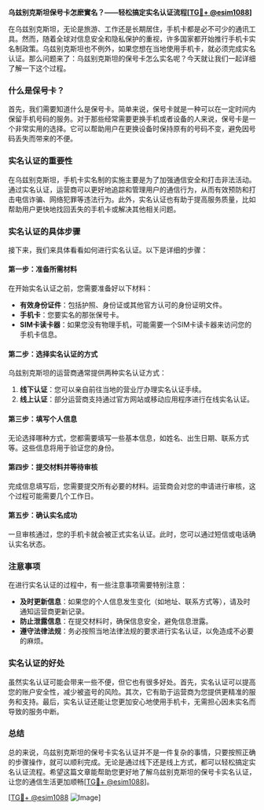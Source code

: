 **乌兹别克斯坦保号卡怎麽實名？——轻松搞定实名认证流程[[TG💪+ @esim1088](https://t.me/s/esim1088)]**

在乌兹别克斯坦，无论是旅游、工作还是长期居住，手机卡都是必不可少的通讯工具。然而，随着全球对信息安全和隐私保护的重视，许多国家都开始推行手机卡实名制政策。乌兹别克斯坦也不例外，如果您想在当地使用手机卡，就必须完成实名认证。那么问题来了：乌兹别克斯坦的保号卡怎么实名呢？今天就让我们一起详细了解一下这个过程。

### 什么是保号卡？

首先，我们需要知道什么是保号卡。简单来说，保号卡就是一种可以在一定时间内保留手机号码的服务。对于那些经常需要更换手机或者设备的人来说，保号卡是一个非常实用的选择。它可以帮助用户在更换设备时保持原有的号码不变，避免因号码丢失而带来的不便。

### 实名认证的重要性

在乌兹别克斯坦，手机卡实名制的实施主要是为了加强通信安全和打击非法活动。通过实名认证，运营商可以更好地追踪和管理用户的通信行为，从而有效预防和打击电信诈骗、网络犯罪等违法行为。此外，实名认证也有助于提高服务质量，比如帮助用户更快地找回丢失的手机卡或解决其他相关问题。

### 实名认证的具体步骤

接下来，我们来具体看看如何进行实名认证。以下是详细的步骤：

#### 第一步：准备所需材料

在开始实名认证之前，您需要准备好以下材料：
- **有效身份证件**：包括护照、身份证或其他官方认可的身份证明文件。
- **手机卡**：您要实名的那张保号卡。
- **SIM卡读卡器**：如果您没有物理手机，可能需要一个SIM卡读卡器来访问您的手机卡信息。

#### 第二步：选择实名认证的方式

乌兹别克斯坦的运营商通常提供两种实名认证方式：
1. **线下认证**：您可以亲自前往当地的营业厅办理实名认证手续。
2. **线上认证**：部分运营商支持通过官方网站或移动应用程序进行在线实名认证。

#### 第三步：填写个人信息

无论选择哪种方式，您都需要填写一些基本信息，如姓名、出生日期、联系方式等。这些信息将用于验证您的身份。

#### 第四步：提交材料并等待审核

完成信息填写后，您需要提交所有必要的材料。运营商会对您的申请进行审核，这个过程可能需要几个工作日。

#### 第五步：确认实名成功

一旦审核通过，您的手机卡就会被正式实名认证。此时，您可以通过短信或电话确认实名状态。

### 注意事项

在进行实名认证的过程中，有一些注意事项需要特别注意：
- **及时更新信息**：如果您的个人信息发生变化（如地址、联系方式等），请及时通知运营商更新记录。
- **防止泄露信息**：在提交材料时，确保信息安全，避免信息泄露。
- **遵守法律法规**：务必按照当地法律法规的要求进行实名认证，以免造成不必要的麻烦。

### 实名认证的好处

虽然实名认证可能会带来一些不便，但它也有很多好处。首先，实名认证可以提高您的账户安全性，减少被盗号的风险。其次，它有助于运营商为您提供更精准的服务和支持。最后，实名认证还能让您更加安心地使用手机卡，无需担心因未实名而导致的服务中断。

### 总结

总的来说，乌兹别克斯坦的保号卡实名认证并不是一件复杂的事情，只要按照正确的步骤操作，就可以顺利完成。无论是通过线下还是线上方式，都可以轻松搞定实名认证流程。希望这篇文章能帮助您更好地了解乌兹别克斯坦的保号卡实名认证，让您的通信生活更加顺畅[[TG💪+ @esim1088](https://t.me/s/esim1088)]。

[[TG💪+ @esim1088](https://t.me/s/esim1088) ![Image](https://i.postimg.cc/4NQfJmqS/Snipaste-2025-05-13-00-14-12.png)]